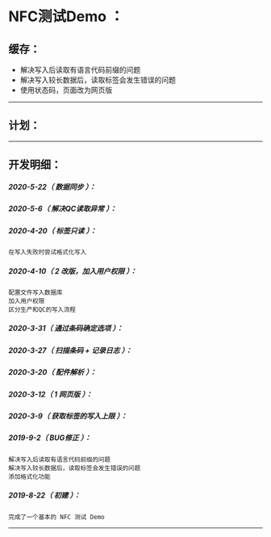 NFC测试Demo ：
===================================================================

缓存：
-------------------------------------------------------------------

- 解决写入后读取有语言代码前缀的问题
- 解决写入较长数据后，读取标签会发生错误的问题
- 使用状态码，页面改为网页版

*******************************************************************

计划：
-------------------------------------------------------------------


*******************************************************************

开发明细：
-------------------------------------------------------------------

##### 2020-5-22（ 数据同步 ）：

##### 2020-5-6（ 解决QC读取异常 ）：

##### 2020-4-20（ 标签只读 ）：
	在写入失败时尝试格式化写入

##### 2020-4-10（ 2 改版，加入用户权限 ）：
	配置文件写入数据库
	加入用户权限
	区分生产和QC的写入流程

##### 2020-3-31（ 通过条码确定选项 ）：

##### 2020-3-27（ 扫描条码 + 记录日志 ）：

##### 2020-3-20（ 配件解析 ）：

##### 2020-3-12（ 1 网页版 ）：

##### 2020-3-9（ 获取标签的写入上限 ）：

##### 2019-9-2（ BUG修正 ）：
	解决写入后读取有语言代码前缀的问题
	解决写入较长数据后，读取标签会发生错误的问题
	添加格式化功能

##### 2019-8-22（ 初建 ）：
	完成了一个基本的 NFC 测试 Demo

*******************************************************************
